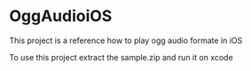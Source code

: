 # OggAudioiOS
This project is a reference how to play ogg audio formate in iOS 

To use this project extract the sample.zip and run it on xcode
